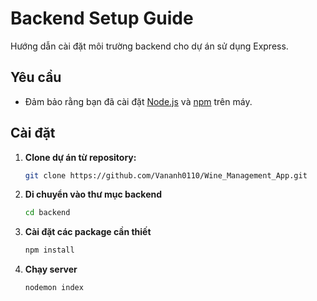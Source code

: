 # Backend Setup Guide

Hướng dẫn cài đặt môi trường backend cho dự án sử dụng Express.

## Yêu cầu

- Đảm bảo rằng bạn đã cài đặt [Node.js](https://nodejs.org/) và [npm](https://www.npmjs.com/) trên máy.

## Cài đặt

1. **Clone dự án từ repository:**
   
   ```bash
   git clone https://github.com/Vananh0110/Wine_Management_App.git
   ```

2. **Di chuyển vào thư mục backend**
   
   ```bash
   cd backend
   ```
3. **Cài đặt các package cần thiết**
     
   ```bash
   npm install
   ```
4. **Chạy server**
   
   ```bash
   nodemon index
   ```
